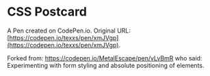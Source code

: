 # CSS Postcard

A Pen created on CodePen.io. Original URL: [https://codepen.io/texxs/pen/xmJVgp](https://codepen.io/texxs/pen/xmJVgp).

Forked from:  https://codepen.io/MetalEscape/pen/vLvBmR  who said:
Experimenting with form styling and absolute positioning of elements.
